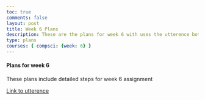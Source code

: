 ```yaml
---
toc: true
comments: false
layout: post
title: Week 6 Plans
description: These are the plans for week 6 with uses the utterence bot
type: plans
courses: { compsci: {week: 6} }
---
```



#### Plans for week 6
These plans include detailed steps for week 6 assignment

[Link to utterence](https://github.com/srivaidyas/student/issues/2)

<script src="https://utteranc.es/client.js"
    repo="srivaidyas/student"
    issue-term="pathname"
    label="comments"
    theme="github-light"
    crossorigin="anonymous"
    async>
</script>


